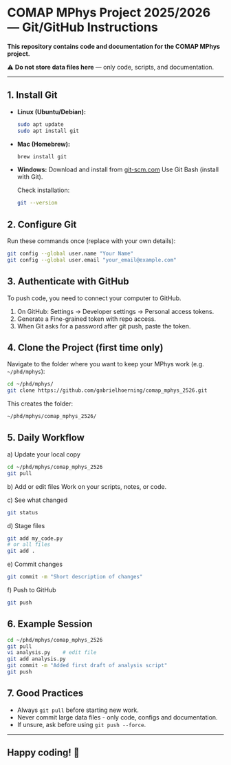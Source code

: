 # COMAP MPhys Project 2025/2026 — Git/GitHub Instructions

**This repository contains code and documentation for the COMAP MPhys project.**

⚠️ **Do not store data files here** — only code, scripts, and documentation.

---

## 1. Install Git
- **Linux (Ubuntu/Debian):**
  ```bash
  sudo apt update
  sudo apt install git
  ```
- **Mac (Homebrew):**
  ```bash
  brew install git
  ```
- **Windows:**
  Download and install from [git-scm.com](git-scm.com)
  Use Git Bash (install with Git).

  Check installation:
  ```bash
  git --version
  ```

## 2. Configure Git
Run these commands once (replace with your own details):
  ```bash
  git config --global user.name "Your Name"
  git config --global user.email "your_email@example.com"
  ```

## 3. Authenticate with GitHub
To push code, you need to connect your computer to GitHub.

1. On GitHub: Settings → Developer settings → Personal access tokens.
2. Generate a Fine-grained token with repo access.
3. When Git asks for a password after git push, paste the token.

## 4. Clone the Project (first time only)
Navigate to the folder where you want to keep your MPhys work (e.g. `~/phd/mphys`):
```bash
cd ~/phd/mphys/
git clone https://github.com/gabrielhoerning/comap_mphys_2526.git
```

This creates the folder:
```bash
~/phd/mphys/comap_mphys_2526/
```

## 5. Daily Workflow
a) Update your local copy
```bash
cd ~/phd/mphys/comap_mphys_2526
git pull
```

b) Add or edit files
Work on your scripts, notes, or code.

c) See what changed
```bash
git status
```

d) Stage files
```bash
git add my_code.py
# or all files
git add .
```

e) Commit changes
```bash
git commit -m "Short description of changes"
```

f) Push to GitHub
```bash
git push
```

## 6. Example Session
```bash
cd ~/phd/mphys/comap_mphys_2526
git pull
vi analysis.py    # edit file
git add analysis.py
git commit -m "Added first draft of analysis script"
git push
```

## 7. Good Practices
- Always `git pull` before starting new work.
- Never commit large data files - only code, configs and documentation.
- If unsure, ask before using `git push --force`.

---

## Happy coding! 🚀
